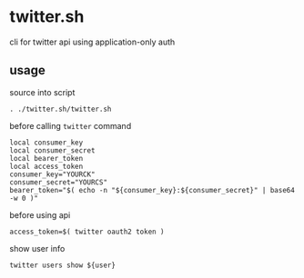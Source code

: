 # twitter.sh

cli for twitter api using application-only auth

## usage

source into script

```
. ./twitter.sh/twitter.sh
```

before calling `twitter` command

```
local consumer_key
local consumer_secret
local bearer_token
local access_token
consumer_key="YOURCK"
consumer_secret="YOURCS"
bearer_token="$( echo -n "${consumer_key}:${consumer_secret}" | base64 -w 0 )"
```

before using api

```
access_token=$( twitter oauth2 token )
```

show user info

```
twitter users show ${user}
```
